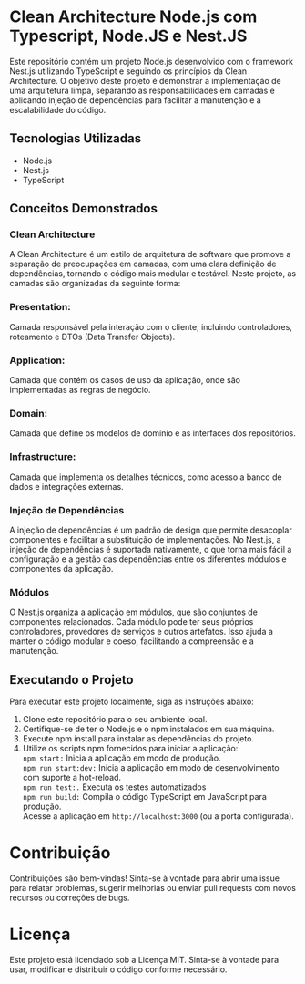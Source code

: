 # Clean Architecture Node.js com Typescript, Node.JS e Nest.JS

Este repositório contém um projeto Node.js desenvolvido com o framework Nest.js utilizando TypeScript e seguindo os princípios da Clean Architecture. O objetivo deste projeto é demonstrar a implementação de uma arquitetura limpa, separando as responsabilidades em camadas e aplicando injeção de dependências para facilitar a manutenção e a escalabilidade do código.

## Tecnologias Utilizadas
- Node.js
- Nest.js
- TypeScript

## Conceitos Demonstrados
###  Clean Architecture
A Clean Architecture é um estilo de arquitetura de software que promove a separação de preocupações em camadas, com uma clara definição de dependências, tornando o código mais modular e testável. Neste projeto, as camadas são organizadas da seguinte forma:

### Presentation: 
Camada responsável pela interação com o cliente, incluindo controladores, roteamento e DTOs (Data Transfer Objects).

### Application: 
Camada que contém os casos de uso da aplicação, onde são implementadas as regras de negócio.

### Domain: 
Camada que define os modelos de domínio e as interfaces dos repositórios.

### Infrastructure: 
Camada que implementa os detalhes técnicos, como acesso a banco de dados e integrações externas.

### Injeção de Dependências

A injeção de dependências é um padrão de design que permite desacoplar componentes e facilitar a substituição de implementações. No Nest.js, a injeção de dependências é suportada nativamente, o que torna mais fácil a configuração e a gestão das dependências entre os diferentes módulos e componentes da aplicação.

### Módulos
O Nest.js organiza a aplicação em módulos, que são conjuntos de componentes relacionados. Cada módulo pode ter seus próprios controladores, provedores de serviços e outros artefatos. Isso ajuda a manter o código modular e coeso, facilitando a compreensão e a manutenção.

## Executando o Projeto
Para executar este projeto localmente, siga as instruções abaixo:

1. Clone este repositório para o seu ambiente local.
2. Certifique-se de ter o Node.js e o npm instalados em sua máquina.
3. Execute npm install para instalar as dependências do projeto.
4. Utilize os scripts npm fornecidos para iniciar a aplicação:  
```npm start:``` Inicia a aplicação em modo de produção.  
```npm run start:dev:``` Inicia a aplicação em modo de desenvolvimento com suporte a hot-reload.  
```npm run test:.``` Executa os testes automatizados  
```npm run build:``` Compila o código TypeScript em JavaScript para produção.  
Acesse a aplicação em ```http://localhost:3000``` (ou a porta configurada).

# Contribuição
Contribuições são bem-vindas! Sinta-se à vontade para abrir uma issue para relatar problemas, sugerir melhorias ou enviar pull requests com novos recursos ou correções de bugs.

# Licença
Este projeto está licenciado sob a Licença MIT. Sinta-se à vontade para usar, modificar e distribuir o código conforme necessário.

